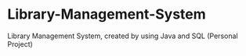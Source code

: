 # Library-Management-System
Library Management System, created by using Java and SQL (Personal Project)
